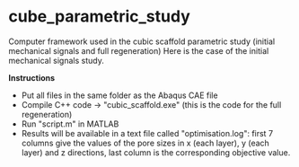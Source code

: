 # cube_parametric_study
Computer framework used in the cubic scaffold parametric study (initial mechanical signals and full regeneration)
Here is the case of the initial mechanical signals study.

**Instructions**
* Put all files in the same folder as the Abaqus CAE file
* Compile C++ code -> "cubic_scaffold.exe" (this is the code for the full regeneration)
* Run "script.m" in MATLAB
* Results will be available in a text file called "optimisation.log": first 7 columns give the values of the pore sizes in x (each layer), y (each layer) and z directions, last column is the corresponding objective value.
